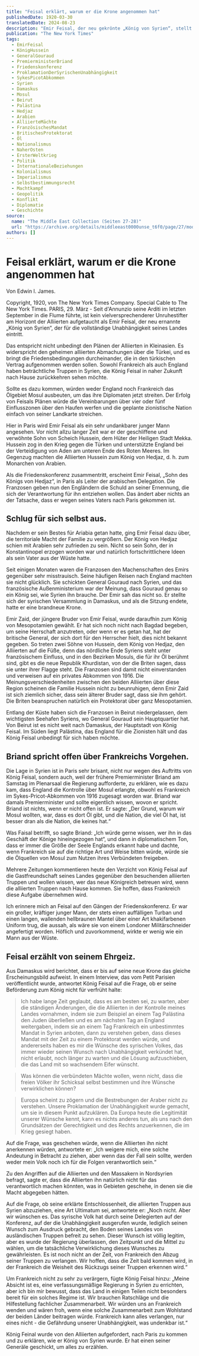 ```yaml
---
title: "Feisal erklärt, warum er die Krone angenommen hat"
publishedDate: 1920-03-30
translatedDate: 2024-08-23
description: "Emir Feisal, der neu gekrönte „König von Syrien“, stellt die Pläne der Alliierten für die Region in Frage. Seine Forderungen nach vollständiger Unabhängigkeit widersprechen den geheimen Vereinbarungen der Alliierten und bedrohen ihre Kontrolle über Syrien und die angrenzenden Gebiete. Er fordert den Rückzug der französischen und britischen Präsenz in der Region. Sein Vorgehen wird von den Alliierten, die von seinem Vater, König Hussein, im Ersten Weltkrieg unterstützt wurden, als undankbar empfunden. Die Situation wird zusätzlich durch widersprüchliche Ansprüche auf die ölreiche Region Mosul und die anhaltenden Spannungen zwischen Frankreich und Großbritannien erschwert."
publication: "The New York Times"
tags:
  - EmirFeisal
  - KönigHussein
  - GeneralGouraud
  - PremierministerBriand
  - Friedenskonferenz
  - ProklamationDerSyrischenUnabhängigkeit
  - SykesPicotAbkommen
  - Syrien
  - Damaskus
  - Mosul
  - Beirut
  - Palästina
  - Hedjaz
  - Arabien
  - AlliierteMächte
  - FranzösischesMandat
  - BritischesProtektorat
  - Öl
  - Nationalismus
  - NaherOsten
  - ErsterWeltkrieg
  - Politik
  - InternationaleBeziehungen
  - Kolonialismus
  - Imperialismus
  - Selbstbestimmungsrecht
  - Machtkampf
  - Geopolitik
  - Konflikt
  - Diplomatie
  - Geschichte
source:
  name: "The Middle East Collection (Seiten 27-28)"
  url: "https://archive.org/details/middleeast0000unse_t6f0/page/27/mode/1up"
authors: []
---
```


# Feisal erklärt, warum er die Krone angenommen hat

Von Edwin I. James.

Copyright, 1920, von The New York Times Company. Special Cable to The New York Times. PARIS, 29. März - Seit d'Annunzio seine Arditi im letzten September in die Flume führte, ist kein vielversprechenderer Unruhestifter am Horizont der Alliierten aufgetaucht als Emir Feisal, der neu ernannte „König von Syrien“, der für die vollständige Unabhängigkeit seines Landes eintritt.

Das entspricht nicht unbedingt den Plänen der Alliierten in Kleinasien. Es widerspricht den geheimen alliierten Abmachungen über die Türkei, und es bringt die Friedensbedingungen durcheinander, die in den türkischen Vertrag aufgenommen werden sollen. Sowohl Frankreich als auch England haben beträchtliche Truppen in Syrien, die König Feisal in naher Zukunft nach Hause zurückkehren sehen möchte.

Sollte es dazu kommen, würden weder England noch Frankreich das Ölgebiet Mosul ausbeuten, um das ihre Diplomaten jetzt streiten. Der Erfolg von Feisals Plänen würde die Vereinbarungen über vier oder fünf Einflusszonen über den Haufen werfen und die geplante zionistische Nation einfach von seiner Landkarte streichen.

Hier in Paris wird Emir Feisal als ein sehr undankbarer junger Mann angesehen. Vor nicht allzu langer Zeit war er der geschliffene und verwöhnte Sohn von Scheich Hussein, dem Hüter der Heiligen Stadt Mekka. Hussein zog in den Krieg gegen die Türken und unterstützte England bei der Verteidigung von Aden am unteren Ende des Roten Meeres. Im Gegenzug machten die Alliierten Hussein zum König von Hedjaz, d. h. zum Monarchen von Arabien.

Als die Friedenskonferenz zusammentritt, erscheint Emir Feisal, „Sohn des Königs von Hedjaz“, in Paris als Leiter der arabischen Delegation. Die Franzosen geben nun den Engländern die Schuld an seiner Ernennung, die sich der Verantwortung für ihn entziehen wollen. Das ändert aber nichts an der Tatsache, dass er wegen seines Vaters nach Paris gekommen ist.

## Schlug für sich selbst aus.

Nachdem er sein Bestes für Ariabia getan hatte, ging Emir Feisal dazu über, die territoriale Macht der Familie zu vergrößern. Der König von Hedjaz schien mit Arabien sehr zufrieden zu sein. Nicht so sein Sohn, der in Konstantinopel erzogen worden war und natürlich fortschrittlichere Ideen als sein Vater aus der Wüste hatte.

Seit einigen Monaten waren die Franzosen den Machenschaften des Emirs gegenüber sehr misstrauisch. Seine häufigen Reisen nach England machten sie nicht glücklich. Sie schickten General Gouraud nach Syrien, und das französische Außenministerium war der Meinung, dass Gouraud genau so ein König sei, wie Syrien ihn brauche. Der Emir sah das nicht so. Er stellte sich der syrischen Versammlung in Damaskus, und als die Sitzung endete, hatte er eine brandneue Krone.

Emir Zaid, der jüngere Bruder von Emir Feisal, wurde daraufhin zum König von Mesopotamien gewählt. Er hat sich noch nicht nach Bagdad begeben, um seine Herrschaft anzutreten, oder wenn er es getan hat, hat der britische General, der sich dort für den Herrscher hielt, dies nicht bekannt gegeben. So treten zwei Söhne von Hussein, dem König von Hedjaz, den Alliierten auf die Füße, denn das nördliche Ende Syriens steht unter französischem Einfluss, und in den Bezirken Mosuls, die für ihr Öl berühmt sind, gibt es die neue Republik Khurdistan, von der die Briten sagen, dass sie unter ihrer Flagge steht. Die Franzosen sind damit nicht einverstanden und verweisen auf ein privates Abkommen von 1916. Die Meinungsverschiedenheiten zwischen den beiden Alliierten über diese Region scheinen die Familie Hussein nicht zu beunruhigen, denn Emir Zaid ist sich ziemlich sicher, dass sein älterer Bruder sagt, dass sie ihm gehört. Die Briten beanspruchen natürlich ein Protektorat über ganz Mesopotamien.

Entlang der Küste haben sich die Franzosen in Beirut niedergelassen, dem wichtigsten Seehafen Syriens, wo General Gouraud sein Hauptquartier hat. Von Beirut ist es nicht weit nach Damaskus, der Hauptstadt von König Feisal. Im Süden liegt Palästina, das England für die Zionisten hält und das König Feisal unbedingt für sich haben möchte.

## Briand spricht offen über Frankreichs Vorgehen.

Die Lage in Syrien ist in Paris sehr brisant, nicht nur wegen des Auftritts von König Feisal, sondern auch, weil der frühere Premierminister Briand am Samstag im Plenarsaal die Regierung aufforderte, zu erklären, wie es dazu kam, dass England die Kontrolle über Mosul erlangte, obwohl es Frankreich im Sykes-Pricot-Abkommen von 1916 zugesagt worden war. Briand war damals Premierminister und sollte eigentlich wissen, wovon er spricht. Briand ist nichts, wenn er nicht offen ist. Er sagte: „Der Grund, warum wir Mosul wollten, war, dass es dort Öl gibt, und die Nation, die viel Öl hat, ist besser dran als die Nation, die keines hat.“

Was Faisal betrifft, so sagte Briand: „Ich würde gerne wissen, wer ihn in das Geschäft der Könige hineingezogen hat“, und dann in diplomatischem Ton, dass er immer die Größe der Seele Englands erkannt habe und dachte, wenn Frankreich sie auf die richtige Art und Weise bitten würde, würde sie die Ölquellen von Mosul zum Nutzen ihres Verbündeten freigeben.

Mehrere Zeitungen kommentieren heute den Verzicht von König Feisal auf die Gastfreundschaft seines Landes gegenüber den besuchenden alliierten Truppen und wollen wissen, wer das neue Königreich betreuen wird, wenn die alliierten Truppen nach Hause kommen. Sie hoffen, dass Frankreich diese Aufgabe übernehmen wird.

Ich erinnere mich an Feisal auf den Gängen der Friedenskonferenz. Er war ein großer, kräftiger junger Mann, der stets einen auffälligen Turban und einen langen, wallenden hellbraunen Mantel über einer Art khakifarbenen Uniform trug, die aussah, als wäre sie von einem Londoner Militärschneider angefertigt worden. Höflich und zuvorkommend, wirkte er wenig wie ein Mann aus der Wüste.

## Feisal erzählt von seinem Ehrgeiz.

Aus Damaskus wird berichtet, dass er bis auf seine neue Krone das gleiche Erscheinungsbild aufweist. In einem Interview, das vom Petit Parisien veröffentlicht wurde, antwortet König Feisal auf die Frage, ob er seine Beförderung zum König nicht für verfrüht halte:

> Ich habe lange Zeit geglaubt, dass es am besten sei, zu warten, aber die ständigen Änderungen, die die Alliierten in der Kontrolle meines Landes vornahmen, indem sie zum Beispiel an einem Tag Palästina den Juden überließen und es am nächsten Tag an England weitergaben, indem sie an einem Tag Frankreich ein unbestimmtes Mandat in Syrien anboten, dann zu verstehen geben, dass dieses Mandat mit der Zeit zu einem Protektorat werden würde, und andererseits haben es mir die Wünsche des syrischen Volkes, das immer wieder seinen Wunsch nach Unabhängigkeit verkündet hat, nicht erlaubt, noch länger zu warten und die Lösung aufzuschieben, die das Land mit so wachsendem Eifer wünscht.

> Was können die verbündeten Mächte wollen, wenn nicht, dass die freien Völker ihr Schicksal selbst bestimmen und ihre Wünsche verwirklichen können?

> Europa scheint zu zögern und die Bestrebungen der Araber nicht zu verstehen. Unsere Proklamation der Unabhängigkeit wurde gemacht, um sie in diesem Punkt aufzuklären. Da Europa heute die Legitimität unserer Wünsche kennt, kann es nichts anderes tun, als uns nach den Grundsätzen der Gerechtigkeit und des Rechts anzuerkennen, die im Krieg gesiegt haben.

Auf die Frage, was geschehen würde, wenn die Alliierten ihn nicht anerkennen würden, antwortete er: „Ich weigere mich, eine solche Andeutung in Betracht zu ziehen, aber wenn das der Fall sein sollte, werden weder mein Volk noch ich für die Folgen verantwortlich sein.“

Zu den Angriffen auf die Alliierten und den Massakern in Nordsyrien befragt, sagte er, dass die Alliierten ihn natürlich nicht für das verantwortlich machen könnten, was in Gebieten geschehe, in denen sie die Macht abgegeben hätten.

Auf die Frage, ob seine erklärte Entschlossenheit, die alliierten Truppen aus Syrien abzuziehen, eine Art Ultimatum sei, antwortete er: „Noch nicht. Aber wir wünschen es. Das syrische Volk hat durch seine Delegierten auf der Konferenz, auf der die Unabhängigkeit ausgerufen wurde, lediglich seinen Wunsch zum Ausdruck gebracht, den Boden seines Landes von ausländischen Truppen befreit zu sehen. Dieser Wunsch ist völlig legitim, aber es wurde der Regierung überlassen, den Zeitpunkt und die Mittel zu wählen, um die tatsächliche Verwirklichung dieses Wunsches zu gewährleisten. Es ist noch nicht an der Zeit, von Frankreich den Abzug seiner Truppen zu verlangen. Wir hoffen, dass die Zeit bald kommen wird, in der Frankreich die Weisheit des Rückzugs seiner Truppen erkennen wird.“

Um Frankreich nicht zu sehr zu verärgern, fügte König Feisal hinzu: „Meine Absicht ist es, eine verfassungsmäßige Regierung in Syrien zu errichten, aber ich bin mir bewusst, dass das Land in einigen Teilen nicht besonders bereit für ein solches Regime ist. Wir brauchen Ratschläge und die Hilfestellung fachlicher Zusammenarbeit. Wir würden uns an Frankreich wenden und wären froh, wenn eine solche Zusammenarbeit zum Wohlstand der beiden Länder beitragen würde. Frankreich kann alles verlangen, nur eines nicht - die Gefährdung unserer Unabhängigkeit, was undenkbar ist.“

König Feinal wurde von den Alliierten aufgefordert, nach Paris zu kommen und zu erklären, wie er König von Syrien wurde. Er hat einen seiner Generäle geschickt, um alles zu erzählen.
